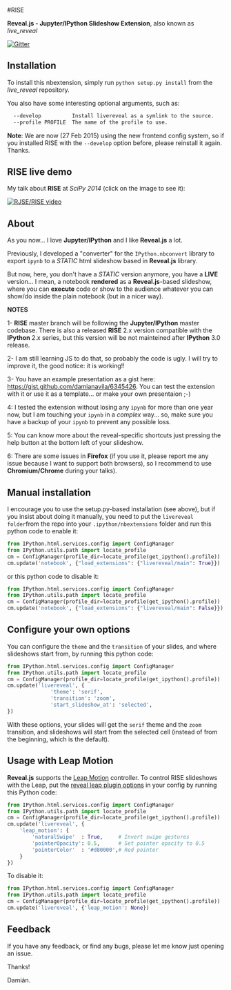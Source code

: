 #RISE

**Reveal.js - Jupyter/IPython Slideshow Extension**, also known as *live_reveal*

[![Gitter](https://badges.gitter.im/Join%20Chat.svg)](https://gitter.im/damianavila/RISE)

## Installation

To install this nbextension, simply run ``python setup.py install`` from the
*live_reveal* repository.

You also have some interesting optional arguments, such as:

```bash
  --develop          Install livereveal as a symlink to the source.
  --profile PROFILE  The name of the profile to use.
```

**Note**: We are now (27 Feb 2015) using the new frontend config system, so if
you installed RISE with the ``--develop`` option before, please reinstall it
again. Thanks.

## RISE live demo

My talk about **RISE** at *SciPy 2014* (click on the image to see it):

[![RJSE/RISE video](http://img.youtube.com/vi/sZBKruEh0jI/0.jpg)](https://www.youtube.com/watch?v=sZBKruEh0jI)

## About

As you now... I love **Jupyter/IPython** and I like **Reveal.js** a lot.

Previously, I developed a "converter" for the `IPython.nbconvert` library to
export `ipynb` to a *STATIC* html slideshow based in **Reveal.js** library.

But now, here, you don't have a *STATIC* version anymore, you have a **LIVE**
version... I mean, a notebook **rendered** as a **Reveal.js**-based slideshow,
where you can **execute** code or show to the audience whatever you can show/do
inside the plain notebook (but in a nicer way).

**NOTES**

1- **RISE** master branch will be following the **Jupyter/IPython** master codebase.
There is also a released **RISE** 2.x version compatible with the **IPython** 2.x
series, but this version will be not mainteined after **IPython** 3.0 release.

2- I am still learning JS to do that, so probably the code is ugly. I will try
to improve it, the good notice: it is working!!

3- You have an example presentation as a gist here:
https://gist.github.com/damianavila/6345426. You can test the extension with it
or use it as a template... or make your own presentaion ;-)

4: I tested the extension without losing any `ipynb` for more than one year now,
but I am touching your `ipynb` in a *complex* way... so, make sure you have a
backup of your `ipynb` to prevent any possible loss.

5: You can know more about the reveal-specific shortcuts just pressing the help
button at the bottom left of your slideshow.
 
6: There are some issues in **Firefox** (if you use it, please report me any issue
because I want to support both browsers), so I recommend to use **Chromium/Chrome**
during your talks).

## Manual installation

I encourage you to use the setup.py-based installation (see above), but if you
insist about doing it manually, you need to put the `livereveal folder`from the
repo into your `.ipython/nbextensions` folder and run this python code to enable
it:

```python
from IPython.html.services.config import ConfigManager
from IPython.utils.path import locate_profile
cm = ConfigManager(profile_dir=locate_profile(get_ipython().profile))
cm.update('notebook', {"load_extensions": {"livereveal/main": True}})
```
or this python code to disable it:

```python
from IPython.html.services.config import ConfigManager
from IPython.utils.path import locate_profile
cm = ConfigManager(profile_dir=locate_profile(get_ipython().profile))
cm.update('notebook', {"load_extensions": {"livereveal/main": False}})
```

## Configure your own options

You can configure the `theme` and the `transition` of your slides, and where
slideshows start from, by running this python code:

```python
from IPython.html.services.config import ConfigManager
from IPython.utils.path import locate_profile
cm = ConfigManager(profile_dir=locate_profile(get_ipython().profile))
cm.update('livereveal', {
              'theme': 'serif',
              'transition': 'zoom',
              'start_slideshow_at': 'selected',
})
```

With these options, your slides will get the `serif` theme and the
`zoom` transition, and slideshows will start from the selected cell (instead
of from the beginning, which is the default).

## Usage with Leap Motion

**Reveal.js** supports the [Leap Motion](leapmotion.com) controller.
To control RISE slideshows with the Leap, put the
[reveal leap plugin options](https://github.com/hakimel/reveal.js#leap-motion)
in your config by running this Python code:

```python
from IPython.html.services.config import ConfigManager
from IPython.utils.path import locate_profile
cm = ConfigManager(profile_dir=locate_profile(get_ipython().profile))
cm.update('livereveal', {
    'leap_motion': {
        'naturalSwipe'  : True,     # Invert swipe gestures
        'pointerOpacity': 0.5,      # Set pointer opacity to 0.5
        'pointerColor'  : '#d80000',# Red pointer
    }
})
```

To disable it:

```python
from IPython.html.services.config import ConfigManager
from IPython.utils.path import locate_profile
cm = ConfigManager(profile_dir=locate_profile(get_ipython().profile))
cm.update('livereveal', {'leap_motion': None})
```

## Feedback

If you have any feedback, or find any bugs, please let me know just opening
an issue.

Thanks!

Damián.
